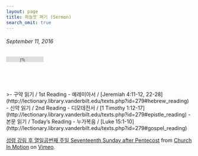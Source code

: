 ```yaml
---
layout: page
title: 하늘뜻 펴기 (Sermon)
search_omit: true
---
```

<style>
.videoWrapper {
	position: relative;
	padding-bottom: 10%;
	padding-top: 25px;
	height: 0;
}
.videoWrapper iframe {
	position: absolute;
	top: 0;
	left: 0;
	width: 20%;
	height: 20%;
}
</style>

<h6>September 11, 2016</h6>
<div class="videoWrapper">
<iframe src="https://player.vimeo.com/video/182744393?color=c9ff23&title=0&byline=0&portrait=0" width="400" height="256" frameborder="0" webkitallowfullscreen mozallowfullscreen allowfullscreen></iframe>
</div>

<br>
>- 구약 읽기 / 1st Reading		
	- 예레미아서 / [Jeremiah 4:11-12, 22-28](http://lectionary.library.vanderbilt.edu/texts.php?id=279#hebrew_reading)
- 신약 읽기 / 2nd Reading		
	- 디모데전서 / [1 Timothy 1:12-17](http://lectionary.library.vanderbilt.edu/texts.php?id=279#epistle_reading)
- 본문 읽기 / Today’s Reading
	- 누가복음 / [Luke 15:1-10](http://lectionary.library.vanderbilt.edu/texts.php?id=279#gospel_reading)

<p><a href="https://vimeo.com/182744393">성령 강림 후 열일곱번째 주일 Seventeenth Sunday after Pentecost</a> from <a href="https://vimeo.com/user56345482">Church In Motion</a> on <a href="https://vimeo.com">Vimeo</a>.</p>
